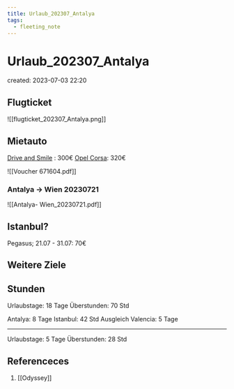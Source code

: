 ```yaml
---
title: Urlaub_202307_Antalya
tags:
  - fleeting_note
---
```


# Urlaub_202307_Antalya
created: 2023-07-03 22:20
## Flugticket
![[flugticket_202307_Antalya.png]]
## Mietauto
[Drive and Smile](https://www.driveandsmile.com.tr/Ekstra-2-c4f398f50c8dee079d9398ee046faaa2cedb018f/fcfc2d86c7a1ae29c130e51b26bccc59fed95759/tr) : 300€
[Opel Corsa](https://www.rentgo.com/rezervasyon?trackingNumber=d5520527-e0e8-4d3f-8512-b6317027c939&groupCodeId=73c6a15a-25b2-e911-a851-000d3a2dd1b4&priceType=2&price=ODMzMy44OA==&cpnname=undefined): 320€

![[Voucher 671604.pdf]]

### Antalya -> Wien 20230721

![[Antalya- Wien_20230721.pdf]]

## Istanbul?
Pegasus; 21.07 - 31.07: 70€

## Weitere Ziele

## Stunden
Urlaubstage: 18 Tage
Überstunden: 70 Std

Antalya: 8 Tage
Istanbul: 42 Std Ausgleich
Valencia: 5 Tage

---
Urlaubstage: 5 Tage
Überstunden: 28 Std

## Referenceces
1. [[Odyssey]]